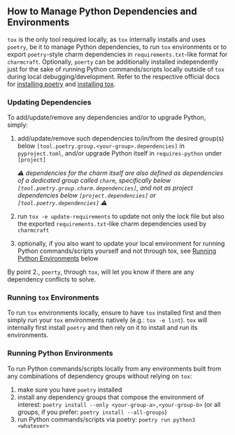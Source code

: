 ## How to Manage Python Dependencies and Environments

`tox` is the only tool required locally, as `tox` internally installs and uses `poetry`, be it to manage Python dependencies, to run `tox` environments or to export `poetry`-style charm dependencies in `requirements.txt`-like format for `charmcraft`. Optionally, `poerty` can be additionally installed independently just for the sake of running Python commands/scripts locally outside of `tox` during local debugging/development. Refer to the respective official docs for [installing poetry](https://python-poetry.org/docs/#installation) and [installing tox](https://tox.wiki/en/latest/installation.html).


### Updating Dependencies

To add/update/remove any dependencies and/or to upgrade Python, simply:

1. add/update/remove such dependencies to/in/from the desired group(s) below `[tool.poetry.group.<your-group>.dependencies]` in `pyproject.toml`, and/or upgrade Python itself in `requires-python` under `[project]`

    _⚠️ dependencies for the charm itself are also defined as dependencies of a dedicated group called `charm`, specifically below `[tool.poetry.group.charm.dependencies]`, and not as project dependencies below `[project.dependencies]` or `[tool.poetry.dependencies]` ⚠️_

2. run `tox -e update-requirements` to update not only the lock file but also the exported `requirements.txt`-like charm dependencies used by `charmcraft`

3. optionally, if you also want to update your local environment for running Python commands/scripts yourself and not through tox, see [Running Python Environments](#running-python-environments) below

By point 2., `poerty`, through `tox`, will let you know if there are any dependency conflicts to solve.


### Running `tox` Environments

To run `tox` environments locally, ensure to have `tox` installed first and then simply run your `tox` environments natively (e.g.: `tox -e lint`). `tox` will internally first install `poetry` and then rely on it to install and run its environments.


### Running Python Environments

To run Python commands/scripts locally from any environments built from any combinations of dependency groups without relying on `tox`:
1. make sure you have `poetry` installed
1. install any dependency groups that compose the environment of interest: `poetry install --only <your-group-a>,<your-group-b>` (or all groups, if you prefer: `poetry install --all-groups`)
2. run Python commands/scripts via poetry: `poetry run python3 <whatever>`